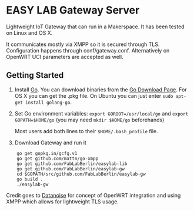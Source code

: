 # EASY LAB Gateway Server

Lightweight IoT Gateway that can run in a Makerspace. It has been tested on Linux and OS X.

It communicates mostly via XMPP so it is secured through TLS. Configuration happens through conf/gateway.conf. Alternatively on OpenWRT UCI parameters are accepted as well.

## Getting Started

1. Install [Go](https://golang.org). You can download binaries from the
  [Go Download Page](https://golang.org/dl/). For OS X you can get the
  .pkg file. On Ubuntu you can just enter `sudo apt-get install golang-go`.
2. Set Go environment variables:
   `export GOROOT=/usr/local/go` and
   `export GOPATH=$HOME/go` (you may need `mkdir $HOME/go` beforehands)

   Most users add both lines to their `$HOME/.bash_profile` file.

3. Download Gateway and run it

```
	go get gopkg.in/gcfg.v1
	go get github.com/mattn/go-xmpp
	go get github.com/FabLabBerlin/easylab-lib
	go get github.com/FabLabBerlin/easylab-gw
	cd $GOPATH/src/github.com/FabLabBerlin/easylab-gw
	go build .
	./easylab-gw
```

Credit goes to [Datanoise](https://github.com/DatanoiseTV) for concept of OpenWRT integration and using XMPP which allows for lightweight TLS usage.
